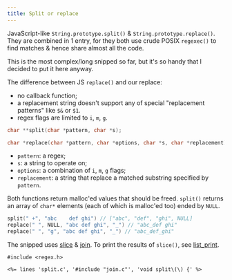 ```yaml
---
title: Split or replace
---
```


JavaScript-like `String.prototype.split()` &
`String.prototype.replace()`. They are combined in 1 entry, for they
both use crude POSIX `regexec()` to find matches & hence share almost
all the code.

This is the most complex/long snipped so far, but it's so handy that I
decided to put it here anyway.

The difference between JS `replace()` and our replace:

* no callback function;
* a replacement string doesn't support any of special "replacement
  patterns" like `$&` or `$1`.
* regex flags are limited to `i`, `m`, `g`.


```c
char **split(char *pattern, char *s);

char *replace(char *pattern, char *options, char *s, char *replacement);
```

* `pattern`: a regex;
* `s`: a string to operate on;
* `options`: a combination of `i`, `m`, `g` flags;
* `replacement`: a string that replace a matched substring specified by
  `pattern`.

Both functions return malloc'ed values that should be freed. `split()`
returns an array of `char*` elements (each of which is malloc'ed too)
ended by `NULL`.

```c
split(" +", "abc    def ghi") // ["abc", "def", "ghi", NULL]
replace(" ", NULL, "abc def ghi", "_") // "abc_def ghi"
replace(" ", "g", "abc def ghi", "_") // "abc_def_ghi"
```

The snipped uses [slice](#slice) & [join](#join). To print the results
of `slice()`, see [list_print](#list_print).

~~~
#include <regex.h>

<%= lines 'split.c', '#include "join.c"', 'void split\(\) {' %>
~~~
